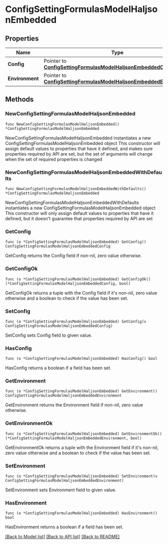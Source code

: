 # ConfigSettingFormulasModelHaljsonEmbedded

## Properties

Name | Type | Description | Notes
------------ | ------------- | ------------- | -------------
**Config** | Pointer to [**ConfigSettingFormulasModelHaljsonEmbeddedConfig**](ConfigSettingFormulasModelHaljsonEmbeddedConfig.md) |  | [optional] 
**Environment** | Pointer to [**ConfigSettingFormulasModelHaljsonEmbeddedEnvironment**](ConfigSettingFormulasModelHaljsonEmbeddedEnvironment.md) |  | [optional] 

## Methods

### NewConfigSettingFormulasModelHaljsonEmbedded

`func NewConfigSettingFormulasModelHaljsonEmbedded() *ConfigSettingFormulasModelHaljsonEmbedded`

NewConfigSettingFormulasModelHaljsonEmbedded instantiates a new ConfigSettingFormulasModelHaljsonEmbedded object
This constructor will assign default values to properties that have it defined,
and makes sure properties required by API are set, but the set of arguments
will change when the set of required properties is changed

### NewConfigSettingFormulasModelHaljsonEmbeddedWithDefaults

`func NewConfigSettingFormulasModelHaljsonEmbeddedWithDefaults() *ConfigSettingFormulasModelHaljsonEmbedded`

NewConfigSettingFormulasModelHaljsonEmbeddedWithDefaults instantiates a new ConfigSettingFormulasModelHaljsonEmbedded object
This constructor will only assign default values to properties that have it defined,
but it doesn't guarantee that properties required by API are set

### GetConfig

`func (o *ConfigSettingFormulasModelHaljsonEmbedded) GetConfig() ConfigSettingFormulasModelHaljsonEmbeddedConfig`

GetConfig returns the Config field if non-nil, zero value otherwise.

### GetConfigOk

`func (o *ConfigSettingFormulasModelHaljsonEmbedded) GetConfigOk() (*ConfigSettingFormulasModelHaljsonEmbeddedConfig, bool)`

GetConfigOk returns a tuple with the Config field if it's non-nil, zero value otherwise
and a boolean to check if the value has been set.

### SetConfig

`func (o *ConfigSettingFormulasModelHaljsonEmbedded) SetConfig(v ConfigSettingFormulasModelHaljsonEmbeddedConfig)`

SetConfig sets Config field to given value.

### HasConfig

`func (o *ConfigSettingFormulasModelHaljsonEmbedded) HasConfig() bool`

HasConfig returns a boolean if a field has been set.

### GetEnvironment

`func (o *ConfigSettingFormulasModelHaljsonEmbedded) GetEnvironment() ConfigSettingFormulasModelHaljsonEmbeddedEnvironment`

GetEnvironment returns the Environment field if non-nil, zero value otherwise.

### GetEnvironmentOk

`func (o *ConfigSettingFormulasModelHaljsonEmbedded) GetEnvironmentOk() (*ConfigSettingFormulasModelHaljsonEmbeddedEnvironment, bool)`

GetEnvironmentOk returns a tuple with the Environment field if it's non-nil, zero value otherwise
and a boolean to check if the value has been set.

### SetEnvironment

`func (o *ConfigSettingFormulasModelHaljsonEmbedded) SetEnvironment(v ConfigSettingFormulasModelHaljsonEmbeddedEnvironment)`

SetEnvironment sets Environment field to given value.

### HasEnvironment

`func (o *ConfigSettingFormulasModelHaljsonEmbedded) HasEnvironment() bool`

HasEnvironment returns a boolean if a field has been set.


[[Back to Model list]](../README.md#documentation-for-models) [[Back to API list]](../README.md#documentation-for-api-endpoints) [[Back to README]](../README.md)


